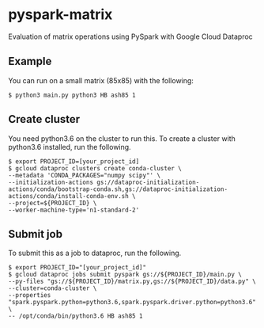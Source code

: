 # pyspark-matrix
Evaluation of matrix operations using PySpark with Google Cloud Dataproc


## Example
You can run on a small matrix (85x85) with the following:

```
$ python3 main.py python3 HB ash85 1
```


## Create cluster
You need python3.6 on the cluster to run this. To create a cluster with python3.6 installed, run the following.

```
$ export PROJECT_ID=[your_project_id]
$ gcloud dataproc clusters create conda-cluster \
--metadata 'CONDA_PACKAGES="numpy scipy"' \
--initialization-actions gs://dataproc-initialization-actions/conda/bootstrap-conda.sh,gs://dataproc-initialization-actions/conda/install-conda-env.sh \
--project=${PROJECT_ID} \
--worker-machine-type='n1-standard-2' 
```


## Submit job
To submit this as a job to dataproc, run the following.

```
$ export PROJECT_ID="[your_project_id]"
$ gcloud dataproc jobs submit pyspark gs://${PROJECT_ID}/main.py \
--py-files "gs://${PROJECT_ID}/matrix.py,gs://${PROJECT_ID}/data.py" \
--cluster=conda-cluster \
--properties "spark.pyspark.python=python3.6,spark.pyspark.driver.python=python3.6" \
-- /opt/conda/bin/python3.6 HB ash85 1
```
